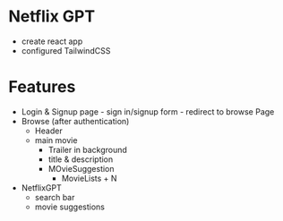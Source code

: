 # Netflix GPT

- create react app
- configured TailwindCSS

# Features
- Login & Signup page
      - sign in/signup form
      - redirect to browse Page
- Browse (after authentication)
    - Header
    - main movie
         - Trailer in background
         - title & description
         - MOvieSuggestion
             - MovieLists + N
- NetflixGPT
    - search bar
    - movie suggestions